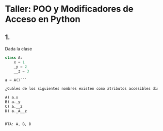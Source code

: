 # Taller: POO y Modificadores de Acceso en Python  

## 1. 
Dada la clase  

```python
class A:
    x = 1
    _y = 2
    __z = 3

a = A()```

¿Cuáles de los siguientes nombres existen como atributos accesibles directamente desde a?

A) a.x
B) a._y
C) a.__z
D) a._A__z


RTA: A, B, D
